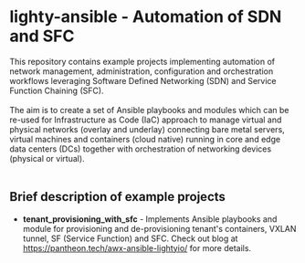 # lighty-ansible - Automation of SDN and SFC
This repository contains example projects implementing automation of network management,
administration, configuration and orchestration workflows leveraging
Software Defined Networking (SDN) and Service Function Chaining (SFC).<br/>
<br/>
The aim is to create a set of Ansible playbooks and modules which can be re-used for
Infrastructure as Code (IaC) approach to manage virtual and physical networks
(overlay and underlay) connecting bare metal servers, virtual machines and
containers (cloud native) running in core and edge data centers (DCs) together
with orchestration of networking devices (physical or virtual).<br/>
<br/>

## Brief description of example projects

- **tenant_provisioning_with_sfc** - Implements Ansible playbooks and module for provisioning and de-provisioning
tenant's containers, VXLAN tunnel, SF (Service Function) and SFC. Check out blog at https://pantheon.tech/awx-ansible-lightyio/ for more details.
